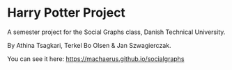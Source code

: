 # Harry Potter Project

A semester project for the Social Graphs class, Danish Technical University.

By Athina Tsagkari, Terkel Bo Olsen &amp; Jan Szwagierczak.

You can see it here: https://machaerus.github.io/socialgraphs